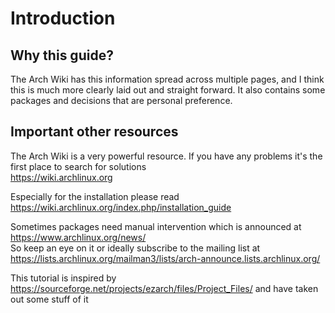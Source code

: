 # Introduction

## Why this guide?

The Arch Wiki has this information spread across multiple pages, and I think this is much more clearly laid out and straight forward.
It also contains some packages and decisions that are personal preference.

## Important other resources

The Arch Wiki is a very powerful resource. If you have any problems it's the first place to search for solutions  
<https://wiki.archlinux.org>

Especially for the installation please read  
<https://wiki.archlinux.org/index.php/installation_guide>

Sometimes packages need manual intervention which is announced at  
<https://www.archlinux.org/news/>  
So keep an eye on it or ideally subscribe to the mailing list at  
<https://lists.archlinux.org/mailman3/lists/arch-announce.lists.archlinux.org/>

This tutorial is inspired by <https://sourceforge.net/projects/ezarch/files/Project_Files/> and have taken out some stuff of it
